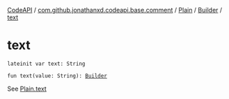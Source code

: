 [CodeAPI](../../../index.md) / [com.github.jonathanxd.codeapi.base.comment](../../index.md) / [Plain](../index.md) / [Builder](index.md) / [text](.)

# text

`lateinit var text: String`

`fun text(value: String): `[`Builder`](index.md)

See [Plain.text](../text.md)


